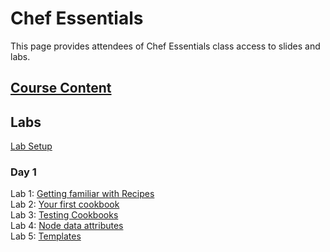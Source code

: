 # Chef Essentials 

This page provides attendees of Chef Essentials class access to slides and labs. 

## [Course Content](http://bit.ly/chef-essentials-slides)


## Labs

[Lab Setup](labs/001-setup/)

### Day 1
Lab 1: [Getting familiar with Recipes](labs/01-recipes/)  
Lab 2: [Your first cookbook](labs/02-first-cookbook/)  
Lab 3: [Testing Cookbooks](labs/03-cookbook-tests/)  
Lab 4: [Node data attributes](labs/04-ohai/)  
Lab 5: [Templates](labs/05-templates/)  


